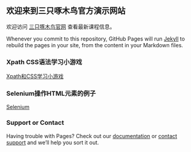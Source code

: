 ## 欢迎来到三只啄木鸟官方演示网站

欢迎访问 [三只啄木鸟官网](http://zmninfo.com/index.html) 查看最新课程信息。

Whenever you commit to this repository, GitHub Pages will run [Jekyll](https://jekyllrb.com/) to rebuild the pages in your site, from the content in your Markdown files.

### Xpath CSS语法学习小游戏

[Xpath和CSS学习小游戏](xpath_css)

### Selenium操作HTML元素的例子

[Selenium](html_for_selenium)

### Support or Contact

Having trouble with Pages? Check out our [documentation](https://help.github.com/categories/github-pages-basics/) or [contact support](https://github.com/contact) and we’ll help you sort it out.
